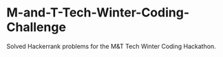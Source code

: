 # M-and-T-Tech-Winter-Coding-Challenge
Solved Hackerrank problems for the M&T Tech Winter Coding Hackathon. 
